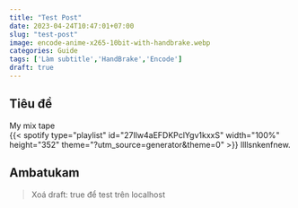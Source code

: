 ```yaml
---
title: "Test Post"
date: 2023-04-24T10:47:01+07:00
slug: "test-post"
image: encode-anime-x265-10bit-with-handbrake.webp
categories: Guide
tags: ['Làm subtitle','HandBrake','Encode']
draft: true
---
```

## Tiêu đề  
My mix tape  
{{< spotify type="playlist" id="27Ilw4aEFDKPclYgv1kxxS" width="100%" height="352" theme="?utm_source=generator&theme=0" >}}
llllsnkenfnew.
## Ambatukam  
> Xoá draft: true để test trên localhost
